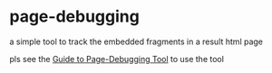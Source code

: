 page-debugging
==============

a simple tool to track the embedded fragments in a result html page

pls see the <a href="https://github.com/tminglei/page-debugging/wiki">Guide to Page-Debugging Tool</a> to use the tool